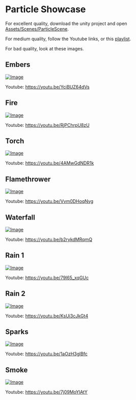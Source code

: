 # Particle Showcase

For excellent quality, download the unity project and open [Assets/Scenes/ParticleScene](https://github.com/Yrtna/ParticleShowcase_unity/blob/master/Assets/Scenes/ParticleScene.unity).

For medium quality, follow the Youtube links, or this [playlist](https://www.youtube.com/playlist?list=PLwYdxWeNZ36ownmdcZ9rshYTmk_zIrr1b).

For bad quality, look at these images.

## Embers
[![Image](https://img.youtube.com/vi/YciBUZ64dVs/0.jpg)](https://youtu.be/YciBUZ64dVs)

Youtube: https://youtu.be/YciBUZ64dVs

## Fire
[![Image](https://img.youtube.com/vi/RjPChrpU8zU/0.jpg)](https://youtu.be/RjPChrpU8zU)

Youtube: https://youtu.be/RjPChrpU8zU

## Torch
[![Image](https://img.youtube.com/vi/4AMwGdNDR1k/0.jpg)](https://youtu.be/4AMwGdNDR1k)

Youtube: https://youtu.be/4AMwGdNDR1k

## Flamethrower
[![Image](https://img.youtube.com/vi/Vvm0DHoqNvg/0.jpg)](https://youtu.be/Vvm0DHoqNvg)

Youtube: https://youtu.be/Vvm0DHoqNvg

## Waterfall
[![Image](https://img.youtube.com/vi/b2rykdMRqmQ/0.jpg)](https://youtu.be/b2rykdMRqmQ)

Youtube: https://youtu.be/b2rykdMRqmQ

## Rain 1
[![Image](https://img.youtube.com/vi/79I65_xqGUc/0.jpg)](https://youtu.be/79I65_xqGUc)

Youtube: https://youtu.be/79I65_xqGUc

## Rain 2
[![Image](https://img.youtube.com/vi/KsUi3cJkGt4/0.jpg)](https://youtu.be/KsUi3cJkGt4)

Youtube: https://youtu.be/KsUi3cJkGt4

## Sparks
[![Image](https://img.youtube.com/vi/1aOzH3glBfc/0.jpg)](https://youtu.be/1aOzH3glBfc)

Youtube: https://youtu.be/1aOzH3glBfc

## Smoke
[![Image](https://img.youtube.com/vi/7j09MoYlAtY/0.jpg)](https://youtu.be/7j09MoYlAtY)

Youtube: https://youtu.be/7j09MoYlAtY
